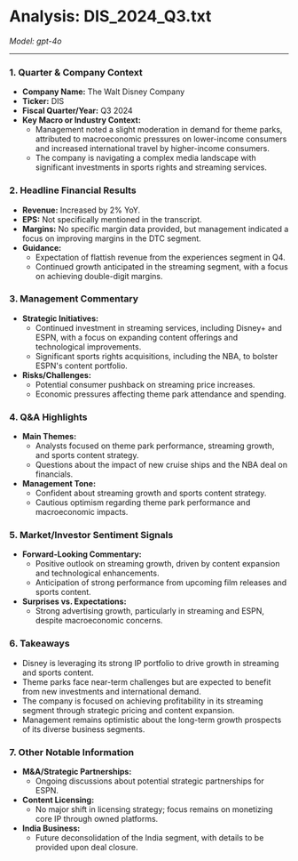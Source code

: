 # Analysis: DIS_2024_Q3.txt

*Model: gpt-4o*

---

### 1. Quarter & Company Context
- **Company Name:** The Walt Disney Company
- **Ticker:** DIS
- **Fiscal Quarter/Year:** Q3 2024
- **Key Macro or Industry Context:**
  - Management noted a slight moderation in demand for theme parks, attributed to macroeconomic pressures on lower-income consumers and increased international travel by higher-income consumers.
  - The company is navigating a complex media landscape with significant investments in sports rights and streaming services.

### 2. Headline Financial Results
- **Revenue:** Increased by 2% YoY.
- **EPS:** Not specifically mentioned in the transcript.
- **Margins:** No specific margin data provided, but management indicated a focus on improving margins in the DTC segment.
- **Guidance:**
  - Expectation of flattish revenue from the experiences segment in Q4.
  - Continued growth anticipated in the streaming segment, with a focus on achieving double-digit margins.

### 3. Management Commentary
- **Strategic Initiatives:**
  - Continued investment in streaming services, including Disney+ and ESPN, with a focus on expanding content offerings and technological improvements.
  - Significant sports rights acquisitions, including the NBA, to bolster ESPN's content portfolio.
- **Risks/Challenges:**
  - Potential consumer pushback on streaming price increases.
  - Economic pressures affecting theme park attendance and spending.

### 4. Q&A Highlights
- **Main Themes:**
  - Analysts focused on theme park performance, streaming growth, and sports content strategy.
  - Questions about the impact of new cruise ships and the NBA deal on financials.
- **Management Tone:**
  - Confident about streaming growth and sports content strategy.
  - Cautious optimism regarding theme park performance and macroeconomic impacts.

### 5. Market/Investor Sentiment Signals
- **Forward-Looking Commentary:**
  - Positive outlook on streaming growth, driven by content expansion and technological enhancements.
  - Anticipation of strong performance from upcoming film releases and sports content.
- **Surprises vs. Expectations:**
  - Strong advertising growth, particularly in streaming and ESPN, despite macroeconomic concerns.

### 6. Takeaways
- Disney is leveraging its strong IP portfolio to drive growth in streaming and sports content.
- Theme parks face near-term challenges but are expected to benefit from new investments and international demand.
- The company is focused on achieving profitability in its streaming segment through strategic pricing and content expansion.
- Management remains optimistic about the long-term growth prospects of its diverse business segments.

### 7. Other Notable Information
- **M&A/Strategic Partnerships:**
  - Ongoing discussions about potential strategic partnerships for ESPN.
- **Content Licensing:**
  - No major shift in licensing strategy; focus remains on monetizing core IP through owned platforms.
- **India Business:**
  - Future deconsolidation of the India segment, with details to be provided upon deal closure.
